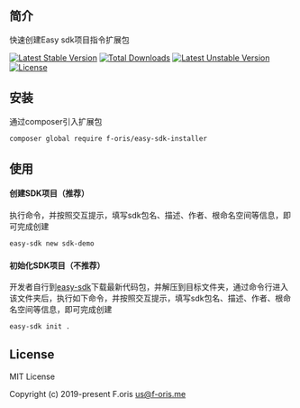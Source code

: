 ## 简介

快速创建Easy sdk项目指令扩展包

[![Latest Stable Version](https://poser.pugx.org/f-oris/easy-sdk-installer/v)](//packagist.org/packages/f-oris/easy-sdk-installer) [![Total Downloads](https://poser.pugx.org/f-oris/easy-sdk-installer/downloads)](//packagist.org/packages/f-oris/easy-sdk-installer) [![Latest Unstable Version](https://poser.pugx.org/f-oris/easy-sdk-installer/v/unstable)](//packagist.org/packages/f-oris/easy-sdk-installer) [![License](https://poser.pugx.org/f-oris/easy-sdk-installer/license)](//packagist.org/packages/f-oris/easy-sdk-installer)

## 安装

通过composer引入扩展包

```bash
composer global require f-oris/easy-sdk-installer
```

## 使用

#### 创建SDK项目（推荐）

执行命令，并按照交互提示，填写sdk包名、描述、作者、根命名空间等信息，即可完成创建

```bash
easy-sdk new sdk-demo
```

#### 初始化SDK项目（不推荐）

开发者自行到[easy-sdk](https://github.com/itsanr-oris/easy-sdk)下载最新代码包，并解压到目标文件夹，通过命令行进入该文件夹后，执行如下命令，并按照交互提示，填写sdk包名、描述、作者、根命名空间等信息，即可完成创建

```bash
easy-sdk init .
```

## License

MIT License

Copyright (c) 2019-present F.oris <us@f-oris.me>

